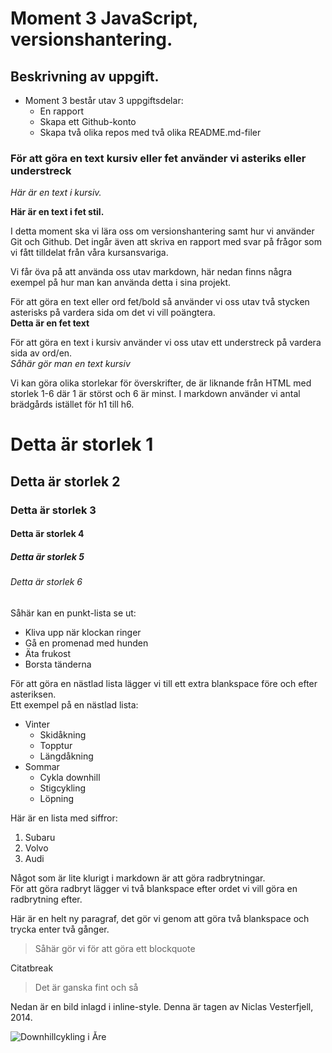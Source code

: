 # Moment 3 JavaScript, versionshantering.

## Beskrivning av uppgift. 

* Moment 3 består utav 3 uppgiftsdelar:
  *  En rapport
  *  Skapa ett Github-konto
  *  Skapa två olika repos med två olika README.md-filer

### För att göra en text kursiv eller fet använder vi asteriks eller understreck 

_Här är en text i kursiv._ 

**Här är en text i fet stil.**


I detta moment ska vi lära oss om versionshantering samt hur vi använder Git och Github. Det ingår även att skriva en rapport med svar på frågor som vi fått tilldelat från våra kursansvariga. 

Vi får öva på att använda oss utav markdown, här nedan finns några exempel på hur man kan använda detta i sina projekt. 

För att göra en text eller ord fet/bold så använder vi oss utav två stycken asterisks på vardera sida om det vi vill poängtera.  
**Detta är en fet text** 

För att göra en text i kursiv använder vi oss utav ett understreck på vardera sida av ord/en.  
_Såhär gör man en text kursiv_

Vi kan göra olika storlekar för överskrifter, de är liknande från HTML med storlek 1-6 där 1 är störst och 6 är minst. I markdown använder vi antal brädgårds istället för h1 till h6. 

# Detta är storlek 1
## Detta är storlek 2
### Detta är storlek 3
#### Detta är storlek 4
##### Detta är storlek 5
###### Detta är storlek 6

Såhär kan en punkt-lista se ut:

* Kliva upp när klockan ringer
* Gå en promenad med hunden
* Äta frukost
* Borsta tänderna

För att göra en nästlad lista lägger vi till ett extra blankspace före och efter asteriksen.  
Ett exempel på en nästlad lista:

* Vinter
  *  Skidåkning
  *  Topptur
  *  Längdåkning
* Sommar
  *  Cykla downhill
  *  Stigcykling
  *  Löpning

 Här är en lista med siffror:

 1. Subaru  
 2. Volvo  
 3. Audi

Något som är lite klurigt i markdown är att göra radbrytningar.  
För att göra radbryt lägger vi två blankspace efter ordet vi vill göra en radbrytning efter.  

Här är en helt ny paragraf, det gör vi genom att göra två blankspace och trycka enter två gånger.  

>
>Såhär gör vi för att göra
>ett blockquote

Citatbreak

>Det är ganska fint och så

Nedan är en bild inlagd i inline-style. Denna är tagen av Niclas Vesterfjell, 2014.

![Downhillcykling i Åre](https://jht.se/wp-content/uploads/elementor/thumbs/5_Niclas_Vestefjell__2014_Downhill.klar_-ntcpc1y342plu8ik33rrn7o790e4tp2u4gw1nf9opk.jpg)
